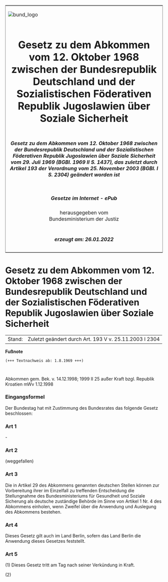 <span id="DECKBLATT.html"></span>

<table border="0" frame="border" width="100%">

<tr valign="top">

<td align="left">

![bund\_logo](BfJ_2021_Web_de_de.gif)

</td>

<td align="right">

 

</td>

</tr>

<tr align="center" valign="middle">

<td colspan="2">

# Gesetz zu dem Abkommen vom 12. Oktober 1968 zwischen der Bundesrepublik Deutschland und der Sozialistischen Föderativen Republik Jugoslawien über Soziale Sicherheit

</td>

</tr>

<tr align="center" valign="middle">

<td colspan="2">

##### Gesetz zu dem Abkommen vom 12. Oktober 1968 zwischen der Bundesrepublik Deutschland und der Sozialistischen Föderativen Republik Jugoslawien über Soziale Sicherheit vom 29. Juli 1969 (BGBl. 1969 II S. 1437), das zuletzt durch Artikel 193 der Verordnung vom 25. November 2003 (BGBl. I S. 2304) geändert worden ist

</td>

</tr>

<tr align="center" valign="middle">

<td colspan="2">

  
  

##### Gesetze im Internet - ePub  
  
herausgegeben vom  
Bundesministerium der Justiz

</td>

</tr>

<tr align="center" valign="bottom">

<td colspan="2">

  
  

##### erzeugt am: 26.01.2022

</td>

</tr>

</table>

<span id="BJNR214370969.html"></span>

# Gesetz zu dem Abkommen vom 12. Oktober 1968 zwischen der Bundesrepublik Deutschland und der Sozialistischen Föderativen Republik Jugoslawien über Soziale Sicherheit

<div>

<div class="jnhtml">

|        |                                                        |
| ------ | ------------------------------------------------------ |
| Stand: | Zuletzt geändert durch Art. 193 V v. 25.11.2003 I 2304 |

</div>

</div>

<div>

  
**Fußnote**

<div class="jnhtml">

<div>

<div class="jurAbsatz">

  

``` 
(+++ Textnachweis ab: 1.8.1969 +++)

 
```

Abkommen gem. Bek. v. 14.12.1998; 1999 II 25 außer Kraft bzgl. Republik
Kroatien mWv 1.12.1998

</div>

</div>

</div>

</div>

<span id="BJNR214370969BJNE000100314.html"></span>

### Eingangsformel  

<div>

<div class="jnhtml">

<div>

<div class="jurAbsatz">

Der Bundestag hat mit Zustimmung des Bundesrates das folgende Gesetz
beschlossen:

</div>

</div>

</div>

</div>

<span id="BJNR214370969BJNE000200314.html"></span>

### Art 1  

<div>

<div class="jnhtml">

<div>

<div class="jurAbsatz">

\-

</div>

</div>

</div>

</div>

<span id="BJNR214370969BJNE000301308.html"></span>

### Art 2  

<div>

<div class="jnhtml">

<div>

<div class="jurAbsatz">

(weggefallen)

</div>

</div>

</div>

</div>

<span id="BJNR214370969BJNE000401308.html"></span>

### Art 3  

<div>

<div class="jnhtml">

<div>

<div class="jurAbsatz">

Die in Artikel 29 des Abkommens genannten deutschen Stellen können zur
Vorbereitung ihrer im Einzelfall zu treffenden Entscheidung die
Stellungnahme des Bundesministeriums für Gesundheit und Soziale
Sicherung als deutsche zuständige Behörde im Sinne von Artikel 1 Nr. 4
des Abkommens einholen, wenn Zweifel über die Anwendung und Auslegung
des Abkommens bestehen.

</div>

</div>

</div>

</div>

<span id="BJNR214370969BJNE000500314.html"></span>

### Art 4  

<div>

<div class="jnhtml">

<div>

<div class="jurAbsatz">

Dieses Gesetz gilt auch im Land Berlin, sofern das Land Berlin die
Anwendung dieses Gesetzes feststellt.

</div>

</div>

</div>

</div>

<span id="BJNR214370969BJNE000600314.html"></span>

### Art 5  

<div>

<div class="jnhtml">

<div>

<div class="jurAbsatz">

(1) Dieses Gesetz tritt am Tag nach seiner Verkündung in Kraft.

</div>

<div class="jurAbsatz">

(2)

</div>

</div>

</div>

</div>
